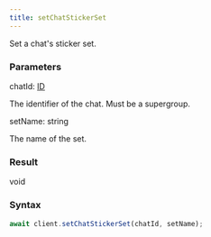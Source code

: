 ```yaml
---
title: setChatStickerSet
---
```


Set a chat's sticker set.<span class="select-none">  </span>

### Parameters 

<div class="flex flex-col gap-3"><div><div class="font-mono" id="p_chatId" data-anchor><span class="font-bold">chatId</span><span class="opacity-50">:</span> <a href="/types/id"  >ID</a></div><div class="pl-3"><div class="no-margin">

The identifier of the chat. Must be a supergroup.

</div></div></div><div><div class="font-mono" id="p_setName" data-anchor><span class="font-bold">setName</span><span class="opacity-50">:</span> <span>string</span></div><div class="pl-3"><div class="no-margin">

The name of the set.

</div></div></div></div>

### Result 

<div class="font-mono"><span>void</span></div>

### Syntax

```ts
await client.setChatStickerSet(chatId, setName);
```



